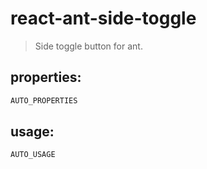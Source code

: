 # react-ant-side-toggle
> Side toggle button for ant.


## properties:
```javascript
AUTO_PROPERTIES
```

## usage:
```jsx
AUTO_USAGE
```
